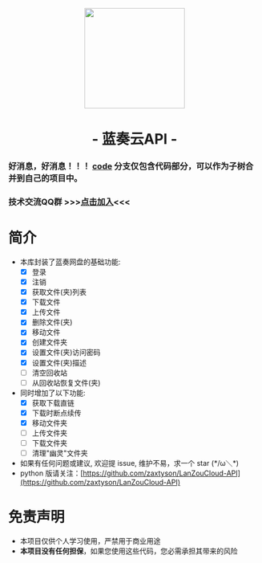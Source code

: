 <p align="center">
<img src="https://pc.woozooo.com/img/logo2.gif" width="200">
</p>

<h1 align="center">- 蓝奏云API -</h1>

### 好消息，好消息！！！ [code](https://github.com/psygames/LanZouCloud-API-Sharp/tree/code) 分支仅包含代码部分，可以作为子树合并到自己的项目中。
### 技术交流QQ群 >>>[点击加入](https://jq.qq.com/?_wv=1027&k=i87alUFD)<<<

# 简介

- 本库封装了蓝奏网盘的基础功能: 
  - [x] 登录
  - [x] 注销
  - [x] 获取文件(夹)列表
  - [x] 下载文件
  - [x] 上传文件
  - [x] 删除文件(夹)
  - [x] 移动文件
  - [x] 创建文件夹
  - [x] 设置文件(夹)访问密码
  - [x] 设置文件(夹)描述
  - [ ] 清空回收站
  - [ ] 从回收站恢复文件(夹)

- 同时增加了以下功能: 
  - [x] 获取下载直链
  - [x] 下载时断点续传
  - [x] 移动文件夹
  - [ ] 上传文件夹
  - [ ] 下载文件夹
  - [ ] 清理"幽灵"文件夹

- 如果有任何问题或建议, 欢迎提 issue, 维护不易，求一个 star (\*/ω＼*)
- python 版请关注：[https://github.com/zaxtyson/LanZouCloud-API](https://github.com/zaxtyson/LanZouCloud-API)

# 免责声明

- 本项目仅供个人学习使用，严禁用于商业用途
- **本项目没有任何担保**，如果您使用这些代码，您必需承担其带来的风险

